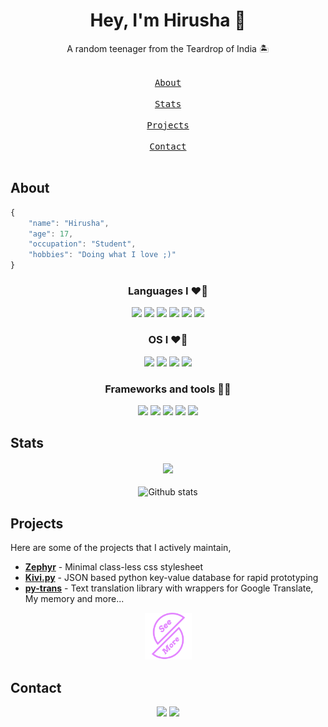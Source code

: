<!-- Header & Description -->
<h1 align="center">
    Hey, I'm Hirusha 👋
</h1>
<p align="center">A random teenager from the Teardrop of India 🏝️</p>


<!-- Nav buttons -->
<p align="center">
    <kbd> <br> <a href="#about">About</a> <br> </kbd>
    <kbd> <br> <a href="#stats">Stats</a> <br> </kbd>
    <kbd> <br> <a href="#projects">Projects</a> <br> </kbd>
    <kbd> <br> <a href="#contact">Contact</a> <br> </kbd>
</p>


<!-- About section -->

## About

```js
{
    "name": "Hirusha",
    "age": 17,
    "occupation": "Student",
    "hobbies": "Doing what I love ;)"
}
```

<h3 align="center">Languages I ❤️‍🔥</h3>
<p align="center">
    <img src="https://img.shields.io/badge/Python-14354C?style=for-the-badge&logo=python&logoColor=white" />
    <img src="https://img.shields.io/badge/JavaScript-323330?style=for-the-badge&logo=javascript&logoColor=F0DB4F" />
    <img src="https://img.shields.io/badge/Dart-152030?style=for-the-badge&logo=dart&logoColor=32A4C6" />
    <img src="https://img.shields.io/badge/Bash-282a36.svg?style=for-the-badge&logo=gnubash&logoColor=white" />
    <img src="https://img.shields.io/badge/HTML5-E34F26?style=for-the-badge&logo=html5&logoColor=white" />
    <img src="https://img.shields.io/badge/CSS3-1572B6?style=for-the-badge&logo=css3&logoColor=white" />
</p>

<h3 align="center">OS I ❤️‍🔥</h3>
<p align="center">
    <img src="https://img.shields.io/badge/Arch_Linux-1793D1?style=for-the-badge&logo=arch-linux&logoColor=white" />
    <img src="https://img.shields.io/badge/Zorin-0078D6?style=for-the-badge&logo=zorin&logoColor=white" />
    <img src="https://img.shields.io/badge/Android-3DDC84?style=for-the-badge&logo=android&logoColor=white" />
    <img src="https://img.shields.io/badge/Windows-00a2ed?style=for-the-badge&logo=windows&logoColor=white" />
</p>

<h3 align="center">Frameworks and tools 👨‍🔬</h3>
<p align="center">
    <img src="https://img.shields.io/badge/FastAPI-009485?style=for-the-badge&logo=fastapi&logoColor=white" />
    <img src="https://img.shields.io/badge/Svelte-F66B0E?style=for-the-badge&logo=svelte&logoColor=white" />
    <img src="https://img.shields.io/badge/Nuxt-001E26?style=for-the-badge&logo=nuxt.js&logoColor=white" />
    <img src="https://img.shields.io/badge/Git-f14e32?style=for-the-badge&logo=git&logoColor=white" />
    <img src="https://img.shields.io/badge/Docker-0db7ed?style=for-the-badge&logo=docker&logoColor=white" />
</p>


<!-- Stats section -->
## Stats

<h4 align="center">
  <img src="https://komarev.com/ghpvc/?username=Itz-fork&style=for-the-badge&color=E384FF">
</h4>

<p align="center">
  <img src="https://github-readme-stats.vercel.app/api?username=Itz-fork&show_icons=true&theme=tokyonight" alt="Github stats"></img>
</p>


<!-- Projects section -->
## Projects
Here are some of the projects that I actively maintain,

- [**Zephyr**](https://github.com/Itz-fork/Zephyr) - Minimal class-less css stylesheet
- [**Kivi.py**](https://github.com/Itz-fork/Kivi.py) - JSON based python key-value database for rapid prototyping
- [**py-trans**](https://github.com/Itz-fork/py-trans) - Text translation library with wrappers for Google Translate, My memory and more...

<p align="center">
    <a href="https://github.com/Itz-fork?tab=repositories&q=&type=&language=&sort=stargazers">
        <img src="data/see-more.png" width="75" height="auto">
    </a>
</p>


<!-- Contact section -->
## Contact

<p align="center">
  <a href="https://t.me/Bruh_0x"><img src="https://img.shields.io/badge/Telegram-8FBDD3?style=for-the-badge&logo=telegram&logoColor=white"></a>
  <a href="mailto:git.itzfork@gmail.com"><img src="https://img.shields.io/badge/Gmail-CC704B?style=for-the-badge&logo=gmail&logoColor=white"></a>
</p>
